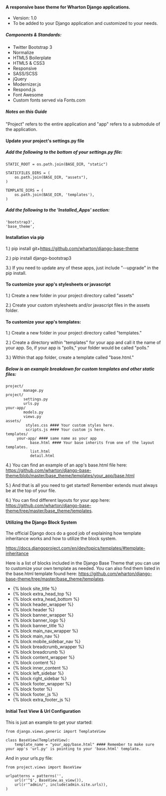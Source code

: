 #### A responsive base theme for Wharton Django applications.
- Version: 1.0
- To be added to your Django application and customized to your needs.

##### Components & Standards: 
- Twitter Bootstrap 3
- Normalize
- HTML5 Boilerplate 
- HTML5 & CSS3
- Responsive
- SASS/SCSS
- jQuery
- Modernizer.js
- Respond.js
- Font Awesome
- Custom fonts served via Fonts.com

##### Notes on this Guide

"Project" refers to the entire application and "app" refers to a submodule of the application.

#### Update your project's settings.py file

##### Add the following to the bottom of your settings.py file:

<pre><code>STATIC_ROOT = os.path.join(BASE_DIR, "static")

STATICFILES_DIRS = (
    os.path.join(BASE_DIR, "assets"),
)

TEMPLATE_DIRS = (
    os.path.join(BASE_DIR, 'templates'),
)
</code></pre>

##### Add the following to the 'Installed_Apps' section: 

<pre><code>'bootstrap3',
'base_theme',
</code></pre>

#### Installation via pip

1.) pip install git+https://github.com/wharton/django-base-theme
	
2.) pip install django-bootstrap3 

3.) If you need to update any of these apps, just include "--upgrade" in the pip install.

#### To customize your app's stylesheets or javascript

1.) Create a new folder in your project directory called "assets"

2.) Create your custom stylesheets and/or javascript files in the assets folder.

#### To customize your app's templates:

1.) Create a new folder in your project directory called "templates."
		
2.) Create a directory within "templates" for your app and call it the name of your app. 
    So, if your app is "polls," your folder would be called "polls."

3.) Within that app folder, create a template called "base.html." 

##### Below is an example breakdown for custom templates and other static files:

<pre><code>project/
		manage.py
project/
		settings.py
		urls.py
your-app/
		models.py
		views.py
assets/
		 styles.css #### Your custom styles here.
		 scripts.js #### Your custom js here.
templates/
     your-app/ #### same name as your app
           base.html #### Your base inherits from one of the layout templates.
           list.html
           detail.html
</code></pre>

4.) You can find an example of an app's base.html file here: https://github.com/wharton/django-base-theme/blob/master/base_theme/templates/your_app/base.html

5.) And that is all you need to get started!
    Remember extends must always be at the top of your file. 

6.) You can find different layouts for your app here: https://github.com/wharton/django-base-theme/tree/master/base_theme/templates.
           
#### Utilizing the Django Block System

The official Django docs do a good job of explaining how template inheritance works and how to utilize the block system.

https://docs.djangoproject.com/en/dev/topics/templates/#template-inheritance

Here is a list of blocks included in the Django Base Theme that you can use to customize your own template as needed. You
can also find them listed in the base.html template found here: https://github.com/wharton/django-base-theme/tree/master/base_theme/templates.

- {% block site_title %}
- {% block extra_head_top %} 
- {% block extra_head_bottom %}
- {% block header_wrapper %}
- {% block header %}
- {% block banner_wrapper %}
- {% block banner_logo %}
- {% block banner_title %}
- {% block main_nav_wrapper %}
- {% block main_nav %}
- {% block mobile_sidebar_nav %}
- {% block breadcrumb_wrapper %}
- {% block breadcrumb %}
-	{% block content_wrapper %}
- {% block content %}
- {% block inner_content %}
- {% block left_sidebar %}
- {% block right_sidebar %}
- {% block footer_wrapper %}
- {% block footer %}
- {% block footer_js %}
- {% block extra_footer_js %}

#### Initial Test View & Url Configuration

This is just an example to get your started:

<pre><code>from django.views.generic import TemplateView

class BaseView(TemplateView):
    template_name = "your_app/base.html" #### Remember to make sure your app's 'url.py' is pointing to your 'base.html' template.
</code></pre>
    
And in your urls.py file:

<pre><code>from project.views import BaseView

urlpatterns = patterns('',
    url(r'^$', BaseView.as_view()),
    url(r'^admin/', include(admin.site.urls)),
)
</code></pre>
